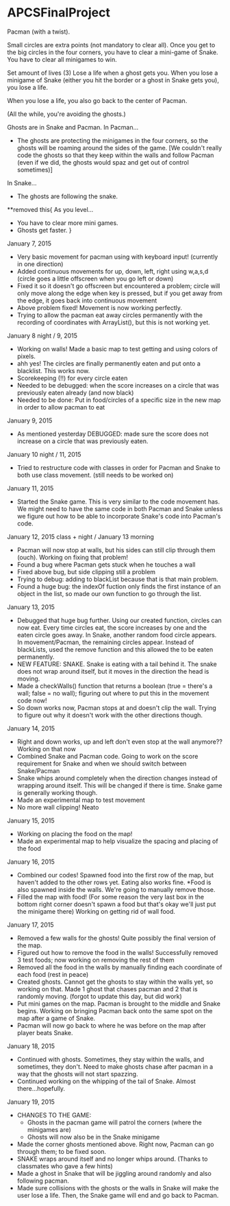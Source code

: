 APCSFinalProject
================

Pacman (with a twist).

Small circles are extra points (not mandatory to clear all).
Once you get to the big circles in the four corners, you have to clear a mini-game of Snake. You have to clear all minigames to win. 

Set amount of lives (3)
Lose a life when a ghost gets you.
When you lose a minigame of Snake (either you hit the border or a ghost in Snake gets you), you lose a life. 

When you lose a life, you also go back to the center of Pacman.

(All the while, you're avoiding the ghosts.)

Ghosts are in Snake and Pacman.
In Pacman...
- The ghosts are protecting the minigames in the four corners, so the ghosts will be roaming around the sides of the game.
[We couldn't really code the ghosts so that they keep within the walls and follow Pacman (even if we did, the ghosts would spaz and get out of control sometimes)]

In Snake...
- The ghosts are following the snake.

**removed this{
As you level... 
- You have to clear more mini games.
- Ghosts get faster.
 }

January 7, 2015
- Very basic movement for pacman using with keyboard input! (currently in one direction)
- Added continuous movements for up, down, left, right using w,a,s,d (circle goes a little offscreen when you go left or down)
- Fixed it so it doesn't go offscreen but encountered a problem; circle will only move along the edge when key is pressed, but if you get away from the edge, it goes back into continuous movement
- Above problem fixed! Movement is now working perfectly.
- Trying to allow the pacman eat away circles permanently with the recording of coordinates with ArrayList<Integer>(), but this is not working yet.

January 8 night / 9, 2015
- Working on walls! Made a basic map to test getting and using colors of pixels.
- ahh yes! The circles are finally permanently eaten and put onto a blacklist. This works now.
- Scorekeeping (!!) for every circle eaten
- Needed to be debugged: when the score increases on a circle that was previously eaten already (and now black)
- Needed to be done: Put in food/circles of a specific size in the new map in order to allow pacman to eat

January 9, 2015
- As mentioned yesterday DEBUGGED: made sure the score does not increase on a circle that was previously eaten. 

January 10 night / 11, 2015
- Tried to restructure code with classes in order for Pacman and Snake to both use class movement. (still needs to be worked on)

January 11, 2015
- Started the Snake game. This is very similar to the code movement has. We might need to have the same code in both Pacman and Snake unless we figure out how to be able to incorporate Snake's code into Pacman's code.

January 12, 2015 class + night / January 13 morning
- Pacman will now stop at walls, but his sides can still clip through them (ouch). Working on fixing that problem!
- Found a bug where Pacman gets stuck when he touches a wall
- Fixed above bug, but side clipping still a problem
- Trying to debug: adding to blackList because that is that main problem.
- Found a huge bug: the indexOf fuction only finds the first instance of an object in the list, so made our own function to go through the list.

January 13, 2015
- Debugged that huge bug further. Using our created function, circles can now eat. Every time circles eat, the score increases by one and the eaten circle goes away. In Snake, another random food circle appears. In movement/Pacman, the remaining circles appear. Instead of blackLists, used the remove function and this allowed the to be eaten permanently.
- NEW FEATURE: SNAKE. Snake is eating with a tail behind it. The snake does not wrap around itself, but it moves in the direction the head is moving.
- Made a checkWalls() function that returns a boolean (true = there's a wall; false = no wall); figuring out where to put this in the movement code now!
- So down works now, Pacman stops at and doesn't clip the wall. Trying to figure out why it doesn't work with the other directions though.

January 14, 2015
- Right and down works, up and left don't even stop at the wall anymore?? Working on that now
- Combined Snake and Pacman code. Going to work on the score requirement for Snake and when we should switch between Snake/Pacman
- Snake whips around completely when the direction changes instead of wrapping around itself. This will be changed if there is time. Snake game is generally working though.
- Made an experimental map to test movement
- No more wall clipping! Neato

January 15, 2015
- Working on placing the food on the map!
- Made an experimental map to help visualize the spacing and placing of the food

January 16, 2015
- Combined our codes! Spawned food into the first row of the map, but haven't added to the other rows yet. Eating also works fine. *Food is also spawned inside the walls. We're going to manually remove those.
- Filled the map with food! (For some reason the very last box in the bottom right corner doesn't spawn a food but that's okay we'll just put the minigame there) Working on getting rid of wall food.

January 17, 2015
- Removed a few walls for the ghosts! Quite possibly the final version of the map.
- Figured out how to remove the food in the walls! Successfully removed 3 test foods; now working on removing the rest of them
- Removed all the food in the walls by manually finding each coordinate of each food (rest in peace)
- Created ghosts. Cannot get the ghosts to stay within the walls yet, so working on that. Made 1 ghost that chases pacman and 2 that is randomly moving.  (forgot to update this day, but did work)
- Put mini games on the map. Pacman is brought to the middle and Snake begins. Working on bringing Pacman back onto the same spot on the map after a game of Snake.
- Pacman will now go back to where he was before on the map after player beats Snake.

January 18, 2015
- Continued with ghosts. Sometimes, they stay within the walls, and sometimes, they don't. Need to make ghosts chase after pacman in a way that the ghosts will not start spazzing.
- Continued working on the whipping of the tail of Snake. Almost there...hopefully.

January 19, 2015
- CHANGES TO THE GAME: 
  - Ghosts in the pacman game will patrol the corners (where the minigames are)
  - Ghosts will now also be in the Snake minigame
- Made the corner ghosts mentioned above. Right now, Pacman can go through them; to be fixed soon.
- SNAKE wraps around itself and no longer whips around. (Thanks to classmates who gave a few hints)
- Made a ghost in Snake that will be jiggling around randomly and also following pacman.
- Made sure collisions with the ghosts or the walls in Snake will make the user lose a life. Then, the Snake game will end and go back to Pacman.

